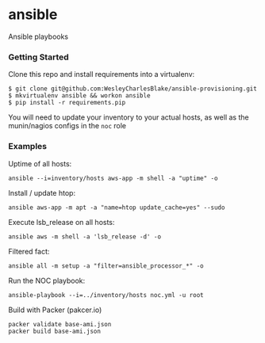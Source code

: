 ansible
=======

Ansible playbooks

### Getting Started

Clone this repo and install requirements into a virtualenv:

    $ git clone git@github.com:WesleyCharlesBlake/ansible-provisioning.git
    $ mkvirtualenv ansible && workon ansible
    $ pip install -r requirements.pip

You will need to update your inventory to your actual hosts, as well as the munin/nagios configs in the `noc` role

### Examples

Uptime of all hosts:

    ansible --i=inventory/hosts aws-app -m shell -a "uptime" -o


Install / update htop:

    ansible aws-app -m apt -a "name=htop update_cache=yes" --sudo

Execute lsb_release on all hosts:

    ansible aws -m shell -a 'lsb_release -d' -o

Filtered fact:

    ansible all -m setup -a "filter=ansible_processor_*" -o


Run the NOC playbook:
   
    ansible-playbook --i=../inventory/hosts noc.yml -u root

Build with Packer (pakcer.io)

    packer validate base-ami.json
    packer build base-ami.json 

<!-- set: et ts=4 sts=4 tw= -->
